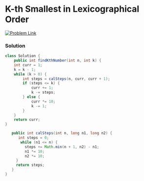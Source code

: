# K-th Smallest in Lexicographical Order

[![Problem Link](https://img.shields.io/badge/-LeetCode-FFA116?style=for-the-badge&logo=LeetCode&logoColor=black)](https://leetcode.com/problems/k-th-smallest-in-lexicographical-order/submissions/)



### Solution
```java
class Solution {
    public int findKthNumber(int n, int k) {
    int curr = 1;
    k = k - 1;
    while (k > 0) {
        int steps = calSteps(n, curr, curr + 1);
        if (steps <= k) {
            curr += 1;
            k -= steps;
        } else {
            curr *= 10;
            k -= 1;
        }
    }
    return curr;
}

   public int calSteps(int n, long n1, long n2) {
      int steps = 0;
       while (n1 <= n) {
         steps += Math.min(n + 1, n2) - n1;
         n1 *= 10;
         n2 *= 10;
     }
     return steps;
   }
}

```
